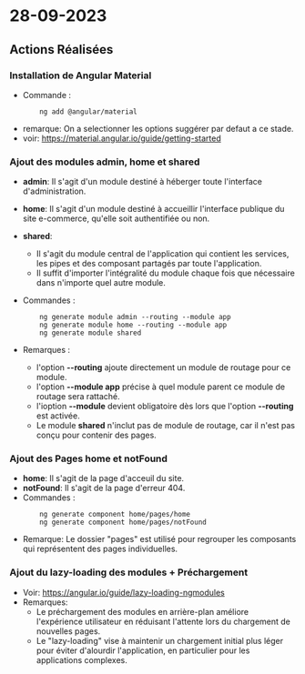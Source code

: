 # 28-09-2023

## Actions Réalisées

### Installation de Angular Material
*   Commande :
    ```pwsh
        ng add @angular/material
    ```
*   remarque:
    On a selectionner les options suggérer par defaut a ce stade.
*   voir: https://material.angular.io/guide/getting-started


### Ajout des modules **admin**, **home** et **shared**
*   **admin**: Il s'agit d'un module destiné à héberger toute l'interface d'administration.
*   **home**:  Il s'agit d'un module destiné à accueillir l'interface publique du site e-commerce, qu'elle soit authentifiée ou non.
*   **shared**:  
    - Il s'agit du module central de l'application qui contient les services, les pipes et des composant partagés par toute l'application.
    - Il suffit d'importer l'intégralité du module chaque fois que nécessaire dans n'importe quel autre module.

*   Commandes :
    ```pwsh
        ng generate module admin --routing --module app
        ng generate module home --routing --module app
        ng generate module shared
    ```
*   Remarques :
    -   l'option **--routing** ajoute directement un module de routage pour ce module.
    -   l'option **--module app**  précise à quel module parent ce module de routage sera rattaché.
    -   l'ioption **--module** devient obligatoire dès lors que l'option **--routing** est activée.
    -   Le module **shared** n'inclut pas de module de routage, car il n'est pas conçu pour contenir des pages.


### Ajout des Pages **home** et **notFound**
*   **home**: Il s'agit de la page d'acceuil du site.
*   **notFound**: Il s'agit de la page d'erreur 404.
*   Commandes :
    ```pwsh
        ng generate component home/pages/home
        ng generate component home/pages/notFound
    ```
*   Remarque:  Le dossier "pages" est utilisé pour regrouper les composants qui représentent des pages individuelles.


### Ajout du lazy-loading des modules + Préchargement
*   Voir: https://angular.io/guide/lazy-loading-ngmodules
*   Remarques:
    -   Le préchargement des modules en arrière-plan améliore l'expérience utilisateur en réduisant l'attente lors du chargement de nouvelles pages.
    -   Le "lazy-loading" vise à maintenir un chargement initial plus léger pour éviter d'alourdir l'application, en particulier pour les applications complexes.


<!-- ## Commentaires

- [Ajoutez des commentaires ou des explications supplémentaires pour clarifier les actions.]

## Captures d'Écran (le cas échéant)

![Nom de la capture d'écran](../../assets/images/image.png)

[Explication de la capture d'écran si nécessaire.] -->